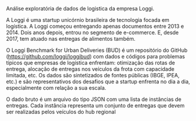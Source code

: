 Análise exploratória de dados de logistica da empresa Loggi.

A Loggi é uma startup unicórnio brasileira de tecnologia focada em logística. A Loggi começou entregando apenas documentos entre 2013 e 2014. Dois anos depois, entrou no segmento de e-commerce. E, desde 2017, tem atuado nas entregas de alimentos também.

O Loggi Benchmark for Urban Deliveries (BUD) é um repositório do GitHub (https://github.com/loggi/loggibud) com dados e códigos para problemas típicos que empresas de logística enfrentam: otimização das rotas de entrega, alocação de entregas nos veículos da frota com capacidade limitada, etc. Os dados são sintetizados de fontes públicas (IBGE, IPEA, etc.) e são representativos dos desafios que a startup enfrenta no dia a dia, especialmente com relação a sua escala.

O dado bruto é um arquivo do tipo JSON com uma lista de instâncias de entregas. Cada instância representa um conjunto de entregas que devem ser realizadas pelos veículos do hub regional
